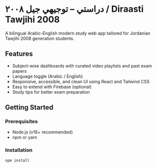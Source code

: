 # دراستي – توجيهي جيل ٢٠٠٨ / Diraasti Tawjihi 2008

A bilingual Arabic-English modern study web app tailored for Jordanian Tawjihi 2008 generation students.

## Features

- Subject-wise dashboards with curated video playlists and past exam papers
- Language toggle (Arabic / English)
- Responsive, accessible, and clean UI using React and Tailwind CSS
- Easy to extend with Firebase (optional)
- Study tips for better exam preparation

## Getting Started

### Prerequisites

- Node.js (v16+ recommended)
- npm or yarn

### Installation

```bash
npm install
